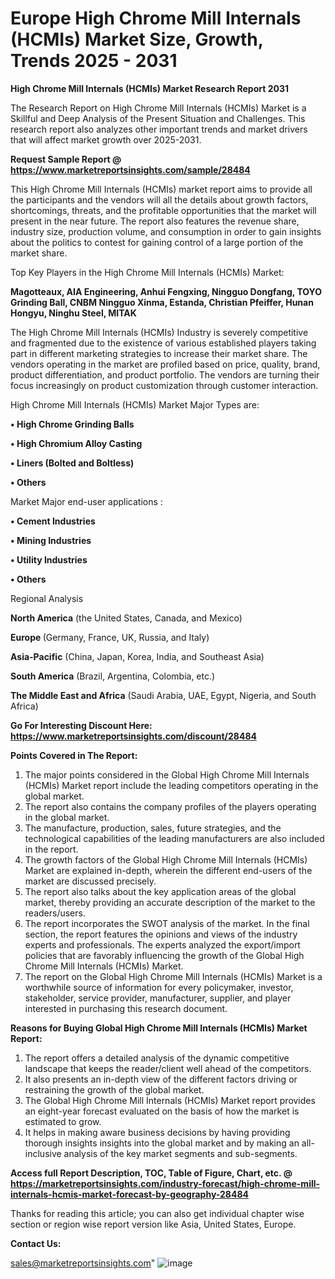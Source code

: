 # Europe High Chrome Mill Internals (HCMIs) Market Size, Growth, Trends 2025 - 2031

<strong>High Chrome Mill Internals (HCMIs) Market Research Report 2031</strong>

The Research Report on High Chrome Mill Internals (HCMIs) Market is a Skillful and Deep Analysis of the Present Situation and Challenges. This research report also analyzes other important trends and market drivers that will affect market growth over 2025-2031.

<strong>Request Sample Report @ <a href=https://www.marketreportsinsights.com/sample/28484>https://www.marketreportsinsights.com/sample/28484</a></strong>

This High Chrome Mill Internals (HCMIs) market report aims to provide all the participants and the vendors will all the details about growth factors, shortcomings, threats, and the profitable opportunities that the market will present in the near future. The report also features the revenue share, industry size, production volume, and consumption in order to gain insights about the politics to contest for gaining control of a large portion of the market share.

Top Key Players in the High Chrome Mill Internals (HCMIs) Market:

<strong>Magotteaux, AIA Engineering, Anhui Fengxing, Ningguo Dongfang, TOYO Grinding Ball, CNBM Ningguo Xinma, Estanda, Christian Pfeiffer, Hunan Hongyu, Ninghu Steel, MITAK</strong>

The High Chrome Mill Internals (HCMIs) Industry is severely competitive and fragmented due to the existence of various established players taking part in different marketing strategies to increase their market share. The vendors operating in the market are profiled based on price, quality, brand, product differentiation, and product portfolio. The vendors are turning their focus increasingly on product customization through customer interaction.

High Chrome Mill Internals (HCMIs) Market Major Types are:

<strong>• High Chrome Grinding Balls

• High Chromium Alloy Casting

• Liners (Bolted and Boltless)

• Others</strong>

Market Major end-user applications :

<strong>• Cement Industries

• Mining Industries

• Utility Industries

• Others</strong>

Regional Analysis

</u><strong><b>North America</b></strong> (the United States, Canada, and Mexico)

<strong><b>Europe </b></strong>(Germany, France, UK, Russia, and Italy)

<strong><b>Asia-Pacific</b></strong> (China, Japan, Korea, India, and Southeast Asia)

<strong><b>South America</b></strong> (Brazil, Argentina, Colombia, etc.)

<strong><b>The Middle East and Africa</b></strong> (Saudi Arabia, UAE, Egypt, Nigeria, and South Africa)

<strong>Go For Interesting Discount Here: <a href=https://www.marketreportsinsights.com/discount/28484>https://www.marketreportsinsights.com/discount/28484</a></strong>

<strong>Points Covered in The Report:</strong>
<ol>
  <li>The major points considered in the Global High Chrome Mill Internals (HCMIs) Market report include the leading competitors operating in the global market.</li>
  <li>The report also contains the company profiles of the players operating in the global market.</li>
  <li>The manufacture, production, sales, future strategies, and the technological capabilities of the leading manufacturers are also included in the report.</li>
  <li>The growth factors of the Global High Chrome Mill Internals (HCMIs) Market are explained in-depth, wherein the different end-users of the market are discussed precisely.</li>
  <li>The report also talks about the key application areas of the global market, thereby providing an accurate description of the market to the readers/users.</li>
  <li>The report incorporates the SWOT analysis of the market. In the final section, the report features the opinions and views of the industry experts and professionals. The experts analyzed the export/import policies that are favorably influencing the growth of the Global High Chrome Mill Internals (HCMIs) Market.</li>
  <li>The report on the Global High Chrome Mill Internals (HCMIs) Market is a worthwhile source of information for every policymaker, investor, stakeholder, service provider, manufacturer, supplier, and player interested in purchasing this research document.</li>
</ol>
<strong>Reasons for Buying Global High Chrome Mill Internals (HCMIs) Market Report:</strong>

<ol>
  <li>The report offers a detailed analysis of the dynamic competitive landscape that keeps the reader/client well ahead of the competitors.</li>
  <li>It also presents an in-depth view of the different factors driving or restraining the growth of the global market.</li>
  <li>The Global High Chrome Mill Internals (HCMIs) Market report provides an eight-year forecast evaluated on the basis of how the market is estimated to grow.</li>
  <li>It helps in making aware business decisions by having providing thorough insights insights into the global market and by making an all-inclusive analysis of the key market segments and sub-segments.</li>
</ol>
<strong>Access full Report Description, TOC, Table of Figure, Chart, etc. @ <a href=https://marketreportsinsights.com/industry-forecast/high-chrome-mill-internals-hcmis-market-forecast-by-geography-28484>https://marketreportsinsights.com/industry-forecast/high-chrome-mill-internals-hcmis-market-forecast-by-geography-28484</a></strong>


Thanks for reading this article; you can also get individual chapter wise section or region wise report version like Asia, United States, Europe.

<strong>Contact Us:</strong>

sales@marketreportsinsights.com"
![image](https://github.com/user-attachments/assets/2bf6e680-3f57-42b5-989d-9a2f9ee0c6ea)
